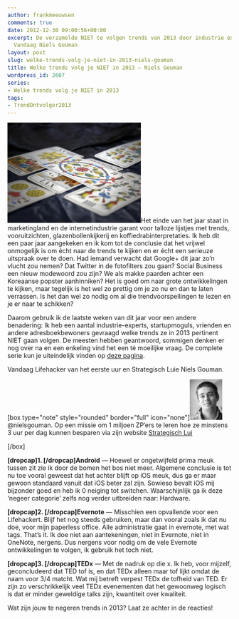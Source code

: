 ```yaml
---
author: frankmeeuwsen
comments: true
date: 2012-12-30 09:00:56+00:00
excerpt: De verzamelde NIET te volgen trends van 2013 door industrie experts en vooruitkijkers.
  Vandaag Niels Gouman
layout: post
slug: welke-trends-volg-je-niet-in-2013-niels-gouman
title: Welke trends volg je NIET in 2013 – Niels Gouman
wordpress_id: 2607
series:
- Welke trends volg je NIET in 2013
tags:
- TrendOntvolger2013
---
```


![](../images/uploadimages/tarot-shutterstock_2120576-300x225.jpg)Het einde van het jaar staat in marketingland en de internetindustrie garant voor talloze lijstjes met trends, vooruitzichten, glazenbollenkijkerij en koffiedrabinterpretaties. Ik heb dit een paar jaar aangekeken en ik kom tot de conclusie dat het vrijwel onmogelijk is om écht naar de trends te kijken en er écht een serieuze uitspraak over te doen. Had iemand verwacht dat Google+ dit jaar zo’n vlucht zou nemen? Dat Twitter in de fotofilters zou gaan? Social Business een nieuw modewoord zou zijn? We als makke paarden achter een Koreaanse popster aanhinniken? Het is goed om naar grote ontwikkelingen te kijken, maar tegelijk is het wel zo prettig om je zo nu en dan te laten verrassen. Is het dan wel zo nodig om al die trendvoorspellingen te lezen en je er naar te schikken?

Daarom gebruik ik de laatste weken van dit jaar voor een andere benadering: Ik heb een aantal industrie-experts, startupmoguls, vrienden en andere adresboekbewoners gevraagd welke trends ze in 2013 pertinent NIET gaan volgen. De meesten hebben geantwoord, sommigen denken er nog over na en een enkeling vind het een té moeilijke vraag. De complete serie kun je uiteindelijk vinden op [deze pagina](http://incredibleadventure.nl/tag/trendontvolger2013/).

Vandaag Lifehacker van het eerste uur en Strategisch Luie Niels Gouman.
<!-- more -->
[box type="note" style="rounded" border="full" icon="none"]![](../images/uploadimages/nielsg-e1356726586944.jpg)@nielsgouman. Op een missie om 1 miljoen ZP’ers te leren hoe ze minstens 3 uur per dag kunnen besparen via zijn website [Strategisch Lui](http://strategischlui.nl/)



[/box]

**[dropcap]1. [/dropcap]Android** — Hoewel er ongetwijfeld prima meuk tussen zit zie ik door de bomen het bos niet meer. Algemene conclusie is tot nu toe vooral geweest dat het achter blijft op iOS meuk, dus ga er maar gewoon standaard vanuit dat iOS beter zal zijn. Sowieso bevalt iOS mij bijzonder goed en heb ik 0 neiging tot switchen. Waarschijnlijk ga ik deze ‘negeer categorie’ zelfs nog verder uitbreiden naar: Hardware.

**[dropcap]2. [/dropcap]Evernote** — Misschien een opvallende voor een Lifehackert. Blijf het nog steeds gebruiken, maar dan vooral zoals ik dat nu doe, voor mijn paperless office. Alle administratie gaat in evernote, met wat tags. That’s it. Ik doe niet aan aantekeningen, niet in Evernote, niet in OneNote, nergens. Dus nergens voor nodig om de vele Evernote ontwikkelingen te volgen, ik gebruik het toch niet.

**[dropcap]3. [/dropcap]TEDx** — Met de nadruk op die x. Ik heb, voor mijzelf, geconcludeerd dat TED tof is, en dat TEDx alleen maar tof lijkt omdat de naam voor 3/4 matcht. Wat mij betreft verpest TEDx de tofheid van TED. Er zijn zo verschrikkelijk veel TEDx evenementen dat het gewoonweg logisch is dat er minder geweldige talks zijn, kwantiteit over kwaliteit.

Wat zijn jouw te negeren trends in 2013? Laat ze achter in de reacties!
